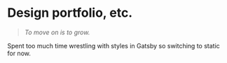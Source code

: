 
# Design portfolio, etc.

> _To move on is to grow._

Spent too much time wrestling with styles in Gatsby so switching to static for now.